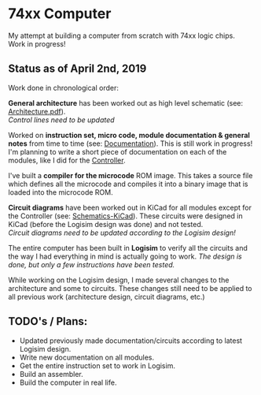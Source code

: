 # 74xx Computer

My attempt at building a computer from scratch with 74xx logic chips.  
Work in progress!

## Status as of April 2nd, 2019

Work done in chronological order:

**General architecture** has been worked out as high level schematic (see: [Architecture.pdf](https://github.com/DutchMaker/TTL-computer/blob/master/Documentation/Architecture.pdf)).  
_Control lines need to be updated_

Worked on **instruction set, micro code, module documentation & general notes** from time to time (see: [Documentation](https://github.com/DutchMaker/TTL-computer/tree/master/Documentation)). This is still work in progress!  
I'm planning to write a short piece of documentation on each of the modules, like I did for the [Controller](https://github.com/DutchMaker/TTL-computer/blob/master/Documentation/Modules/Controller.md).  

I've built a **compiler for the microcode** ROM image. This takes a source file which defines all the microcode and compiles it into a binary image that is loaded into the microcode ROM.

**Circuit diagrams** have been worked out in KiCad for all modules except for the Controller (see: [Schematics-KiCad](https://github.com/DutchMaker/TTL-computer/tree/master/Circuits/Schematics-KiCad)). These circuits were designed in KiCad (before the Logisim design was done) and not tested.  
_Circuit diagrams need to be updated according to the Logisim design!_

The entire computer has been built in **Logisim** to verify all the circuits and the way I had everything in mind is actually going to work. *The design is done, but only a few instructions have been tested.* 

While working on the Logisim design, I made several changes to the architecture and some to circuits. These changes still need to be applied to all previous work (architecture design, circuit diagrams, etc.)

## TODO's / Plans:

- Updated previously made documentation/circuits according to latest Logisim design.
- Write new documentation on all modules.
- Get the entire instruction set to work in Logisim.
- Build an assembler.
- Build the computer in real life.

